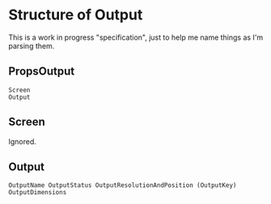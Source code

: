 # Structure of Output

This is a work in progress "specification", just to help me name things as I'm parsing them.

## PropsOutput

```
Screen
Output
```

## Screen

Ignored.

## Output

```
OutputName OutputStatus OutputResolutionAndPosition (OutputKey) OutputDimensions
```
